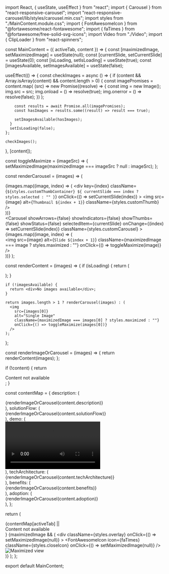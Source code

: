 import React, { useState, useEffect } from "react";
import { Carousel } from "react-responsive-carousel";
import "react-responsive-carousel/lib/styles/carousel.min.css";
import styles from "./MainContent.module.css";
import { FontAwesomeIcon } from "@fortawesome/react-fontawesome";
import { faTimes } from "@fortawesome/free-solid-svg-icons";
import Video from "./Video";
import { ClipLoader } from "react-spinners";

const MainContent = ({ activeTab, content }) => {
  const [maximizedImage, setMaximizedImage] = useState(null);
  const [currentSlide, setCurrentSlide] = useState(0);
  const [isLoading, setIsLoading] = useState(true);
  const [imagesAvailable, setImagesAvailable] = useState(false);

  useEffect(() => {
    const checkImages = async () => {
      if (content && Array.isArray(content) && content.length > 0) {
        const imagePromises = content.map(
          (src) =>
            new Promise((resolve) => {
              const img = new Image();
              img.src = src;
              img.onload = () => resolve(true);
              img.onerror = () => resolve(false);
            })
        );

        const results = await Promise.all(imagePromises);
        const hasImages = results.some((result) => result === true);

        setImagesAvailable(hasImages);
      }
      setIsLoading(false);
    };

    checkImages();
  }, [content]);

  const toggleMaximize = (imageSrc) => {
    setMaximizedImage(maximizedImage === imageSrc ? null : imageSrc);
  };

  const renderCarousel = (images) => (
    <div className={styles.carouselContainer}>
      <div className={styles.customThumbs}>
        {images.map((image, index) => (
          <div
            key={index}
            className={`${styles.customThumbContainer} ${
              currentSlide === index ? styles.selected : ""
            }`}
            onClick={() => setCurrentSlide(index)}
          >
            <img
              src={image}
              alt={`Thumbnail ${index + 1}`}
              className={styles.customThumb}
            />
          </div>
        ))}
      </div>
      <Carousel
        showArrows={false}
        showIndicators={false}
        showThumbs={false}
        showStatus={false}
        selectedItem={currentSlide}
        onChange={(index) => setCurrentSlide(index)}
        className={styles.customCarousel}
      >
        {images.map((image, index) => (
          <div key={index}>
            <img
              src={image}
              alt={`Slide ${index + 1}`}
              className={maximizedImage === image ? styles.maximized : ""}
              onClick={() => toggleMaximize(image)}
            />
          </div>
        ))}
      </Carousel>
    </div>
  );

  const renderContent = (images) => {
    if (isLoading) {
      return (
        <div className={styles.loaderContainer}>
          <ClipLoader color="#5f1ec1" loading={isLoading} size={50} />
        </div>
      );
    }

    if (!imagesAvailable) {
      return <div>No images available</div>;
    }

    return images.length > 1 ? renderCarousel(images) : (
      <img
        src={images[0]}
        alt="Single Image"
        className={maximizedImage === images[0] ? styles.maximized : ""}
        onClick={() => toggleMaximize(images[0])}
      />
    );
  };

  const renderImageOrCarousel = (images) => {
    return renderContent(images);
  };

  if (!content) {
    return <div className={styles.mainContent}>Content not available</div>;
  }

  const contentMap = {
    description: (
      <div className={styles.description}>
        {renderImageOrCarousel(content.description)}
      </div>
    ),
    solutionFlow: (
      <div className={styles.solution}>
        {renderImageOrCarousel(content.solutionFlow)}
      </div>
    ),
    demo: (
      <div className={styles.demo}>
        <Video src={content.demo} />
      </div>
    ),
    techArchitecture: (
      <div className={styles.architecture}>
        {renderImageOrCarousel(content.techArchitecture)}
      </div>
    ),
    benefits: (
      <div className={styles.benefits}>
        {renderImageOrCarousel(content.benefits)}
      </div>
    ),
    adoption: (
      <div className={styles.adoption}>
        {renderImageOrCarousel(content.adoption)}
      </div>
    ),
  };

  return (
    <div className={styles.mainContent}>
      {contentMap[activeTab] || <div>Content not available</div>}
      {maximizedImage && (
        <div
          className={styles.overlay}
          onClick={() => setMaximizedImage(null)}
        >
          <FontAwesomeIcon
            icon={faTimes}
            className={styles.closeIcon}
            onClick={() => setMaximizedImage(null)}
          />
          <img
            src={maximizedImage}
            alt="Maximized view"
            className={styles.maximized}
          />
        </div>
      )}
    </div>
  );
};

export default MainContent;
